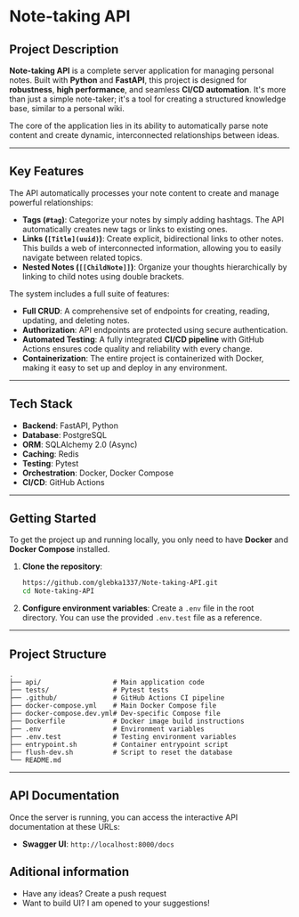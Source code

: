 # Note-taking API

## Project Description

**Note-taking API** is a complete server application for managing personal notes. Built with **Python** and **FastAPI**, this project is designed for **robustness**, **high performance**, and seamless **CI/CD automation**. It's more than just a simple note-taker; it's a tool for creating a structured knowledge base, similar to a personal wiki.

The core of the application lies in its ability to automatically parse note content and create dynamic, interconnected relationships between ideas.

-----

## Key Features

The API automatically processes your note content to create and manage powerful relationships:

  * **Tags (`#tag`)**: Categorize your notes by simply adding hashtags. The API automatically creates new tags or links to existing ones.
  * **Links (`[Title](uuid)`)**: Create explicit, bidirectional links to other notes. This builds a web of interconnected information, allowing you to easily navigate between related topics.
  * **Nested Notes (`[[ChildNote]]`)**: Organize your thoughts hierarchically by linking to child notes using double brackets.

The system includes a full suite of features:

  * **Full CRUD**: A comprehensive set of endpoints for creating, reading, updating, and deleting notes.
  * **Authorization**: API endpoints are protected using secure authentication.
  * **Automated Testing**: A fully integrated **CI/CD pipeline** with GitHub Actions ensures code quality and reliability with every change.
  * **Containerization**: The entire project is containerized with Docker, making it easy to set up and deploy in any environment.

-----

## Tech Stack

  * **Backend**: FastAPI, Python
  * **Database**: PostgreSQL
  * **ORM**: SQLAlchemy 2.0 (Async)
  * **Caching**: Redis
  * **Testing**: Pytest
  * **Orchestration**: Docker, Docker Compose
  * **CI/CD**: GitHub Actions

-----

## Getting Started

To get the project up and running locally, you only need to have **Docker** and **Docker Compose** installed.

1.  **Clone the repository**:

    ```bash
    https://github.com/glebka1337/Note-taking-API.git
    cd Note-taking-API
    ```

2.  **Configure environment variables**:
    Create a `.env` file in the root directory. You can use the provided `.env.test` file as a reference.

-----

## Project Structure

```text
.
├── api/                  # Main application code
├── tests/                # Pytest tests
├── .github/              # GitHub Actions CI pipeline
├── docker-compose.yml    # Main Docker Compose file
├── docker-compose.dev.yml# Dev-specific Compose file
├── Dockerfile            # Docker image build instructions
├── .env                  # Environment variables
├── .env.test             # Testing environment variables
├── entrypoint.sh         # Container entrypoint script
├── flush-dev.sh          # Script to reset the database
└── README.md
```

-----

## API Documentation

Once the server is running, you can access the interactive API documentation at these URLs:

* **Swagger UI**: `http://localhost:8000/docs`

## Aditional information

* Have any ideas? Create a push request
* Want to build UI? I am opened to your suggestions!
